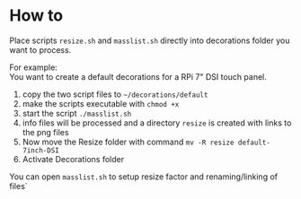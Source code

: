 # How to

Place scripts `resize.sh` and `masslist.sh` directly into decorations folder you want to process.

For example: \
You want to create a default decorations for a RPi 7" DSI touch panel.
1. copy the two script files to `~/decorations/default`
2. make the scripts executable with `chmod +x`
3. start the script `./masslist.sh`
4. info files will be processed and a directory `resize` is created with links to the png files
5. Now move the Resize folder with command `mv -R resize default-7inch-DSI`
6. Activate Decorations folder

You can open `masslist.sh` to setup resize factor and renaming/linking of files`
